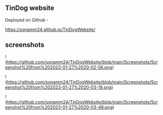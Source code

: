 
## TinDog website

Deployed on Github - 

https://sonamm24.github.io/TinDogWebsite/

## screenshots

!(https://github.com/sonamm24/TinDogWebsite/blob/main/Screenshots/Screenshot%20from%202023-01-27%2020-02-56.png)

!(https://github.com/sonamm24/TinDogWebsite/blob/main/Screenshots/Screenshot%20from%202023-01-27%2020-03-19.png)

!(https://github.com/sonamm24/TinDogWebsite/blob/main/Screenshots/Screenshot%20from%202023-01-27%2020-03-49.png)
